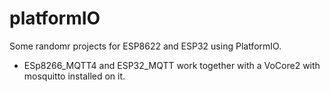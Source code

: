 # platformIO

Some randomr projects for ESP8622 and ESP32 using PlatformIO.

- ESp8266_MQTT4 and ESP32_MQTT work together with a VoCore2 with mosquitto installed on it.
